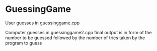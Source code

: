 # GuessingGame

User guesses in guessinggame.cpp

Computer guesses in guessinggame2.cpp final output is in form of the number to be guessed 
followed by the number of tries taken by the program to guess
